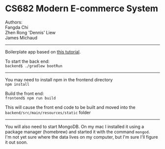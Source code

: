# CS682 Modern E-commerce System

Authors:  
Fangda Chi  
Zhen Rong 'Dennis' Liew  
James Michaud

---
Boilerplate app based on [this tutorial](https://www.djamware.com/post/5ab6397c80aca714d19d5b9c/building-spring-boot-mongodb-and-reactjs-crud-web-application).  
  
To start the back end:  
`backend$ ./gradlew bootRun`

---

You may need to install npm in the frontend directory  
`npm install`  

Build the front end:  
`frontend$ npm run build`  

This will cause the front end code to be built and moved into the `backend/src/main/resources/static` folder

---

You will also need to start MongoDB. On my mac I installed it using a package manager (homebrew) and started it with the command `mongod`.  
I'm not yet sure where the data lives on my computer, but  I'm sure I'll figure it out soon.